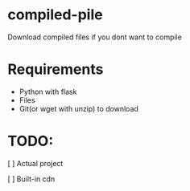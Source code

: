 # compiled-pile
Download compiled files if you dont want to compile

# Requirements
 - Python with flask
 - Files
 - Git(or wget with unzip) to download
 
 # TODO:
 [ ] Actual project
 
 [ ] Built-in cdn
